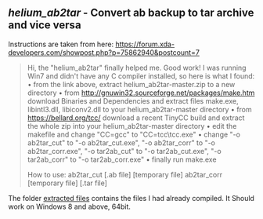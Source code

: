 ## *helium_ab2tar* - Convert ab backup to tar archive and vice versa ##


Instructions are taken from here: https://forum.xda-developers.com/showpost.php?p=75862940&postcount=7

> Hi, the "helium_ab2tar" finally helped me. Good work!
> I was running Win7 and didn't have any C compiler installed, so here is what I found:
> • from the link above, extract helium_ab2tar-master.zip to a new directory
> • from http://gnuwin32.sourceforge.net/packages/make.htm download Binaries and Dependencies and extract files make.exe, libintl3.dll, libiconv2.dll to your helium_ab2tar-master directory
> • from https://bellard.org/tcc/ download a recent TinyCC build and extract the whole zip into your helium_ab2tar-master directory
> • edit the makefile and change "CC=gcc" to "CC=tcc\tcc.exe"
> • change "-o ab2tar_cut" to "-o ab2tar_cut.exe", "-o ab2tar_corr" to "-o ab2tar_corr.exe", "-o tar2ab_cut" to "-o tar2ab_cut.exe", "-o tar2ab_corr" to "-o tar2ab_corr.exe"
> • finally run make.exe
> 
> How to use: 
> ab2tar_cut [.ab file] [temporary file] 
> ab2tar_corr [temporary file] [.tar file]

The folder [extracted files](https://github.com/eviabs/Android-Backup-and-Restore-Guide/tree/master/helium_ab2tar/extracted%20files) contains the files I had already compiled. 
It Should work on Windows 8 and above, 64bit.
